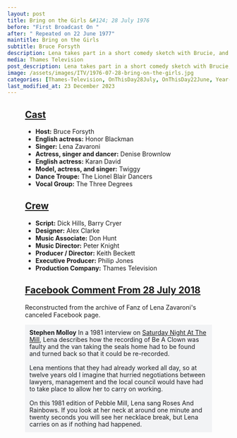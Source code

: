 ```yaml
---
layout: post
title: Bring on the Girls &#124; 28 July 1976
before: "First Broadcast On "
after: " Repeated on 22 June 1977"
maintitle: Bring on the Girls
subtitle: Bruce Forsyth
description: Lena takes part in a short comedy sketch with Brucie, and they then perform Be A Clown together.
media: Thames Television
post_description: Lena takes part in a short comedy sketch with Brucie, and they then perform Be A Clown together.
image: /assets/images/ITV/1976-07-28-bring-on-the-girls.jpg
categories: [Thames-Television, OnThisDay28July, OnThisDay22June, Year-1976]
last_modified_at: 23 December 2023
---
```


<figure class="fig3">
<div class="CardLayout">
<div class="CardItem"><h2 id="infobox1" class="infobox"><a href="#infobox1">Cast</a></h2>
<div class="CardItem split">
<ul>
<li><strong>Host:</strong> Bruce Forsyth</li>
<li><strong>English actress:</strong> Honor Blackman</li>
<li><strong>Singer:</strong> Lena Zavaroni</li>
<li><strong>Actress, singer and dancer:</strong> Denise Brownlow</li>
<li><strong>English actress:</strong> Karan David</li>
<li><strong>Model, actress, and singer:</strong> Twiggy</li>
<li><strong>Dance Troupe:</strong> The Lionel Blair Dancers</li>
<li><strong>Vocal Group:</strong> The Three Degrees</li>
</ul>
</div></div></div>
</figure>

<figure class="fig3">
<div class="CardLayout">
<div class="CardItem"><h2 id="infobox2" class="infobox"><a href="#infobx2">Crew</a></h2>
<div class="CardItem split">
<ul>
<li><strong>Script:</strong> Dick Hills, Barry Cryer</li>
<li><strong>Designer:</strong> Alex Clarke</li>
<li><strong>Music Associate:</strong> Don Hunt</li>
<li><strong>Music Director:</strong> Peter Knight</li>
<li><strong>Producer / Director:</strong> Keith Beckett</li>
<li><strong>Executive Producer:</strong> Philip Jones</li>
<li><strong>Production Company:</strong> Thames Television</li>
</ul>
</div></div></div>
</figure>

<figure class="fig3">
<div class="CardLayout">
<div class="CardItem"><h2 id="infobox3" class="infobox"><a href="#infobx3">Facebook Comment From 28 July 2018</a></h2>
<p>Reconstructed from the archive of Fanz of Lena Zavaroni's canceled Facebook page.</p>
<div class="CardItem split">
<span class="fb"><strong>Stephen Molloy</strong> In a 1981 interview on <a href="/1981-05-16-saturday-night-at-the-mill">Saturday Night At The Mill</a>, Lena describes how the recording of Be A Clown was faulty and the van taking the seals home had to be found and turned back so that it could be re-recorded.<br /><br />Lena mentions that they had already worked all day, so at twelve years old I imagine that hurried negotiations between lawyers, management and the local council would have had to take place to allow her to carry on working.<br /><br />On this 1981 edition of Pebble Mill, Lena sang Roses And Rainbows. If you look at her neck at around one minute and twenty seconds you will see her necklace break, but Lena carries on as if nothing had happened.</span>
</div></div></div>
</figure>

<style>
.fb {
    background-color: #f2f3f5;
    box-sizing: border-box;
    color: #1c1e21;
    display: inline-block;
    line-height: 16px;
    padding: 10px;
    max-width: 100%;
    word-wrap: break-word;
    position: relative;
    white-space: normal;
    word-break: break-word;
}
</style>

